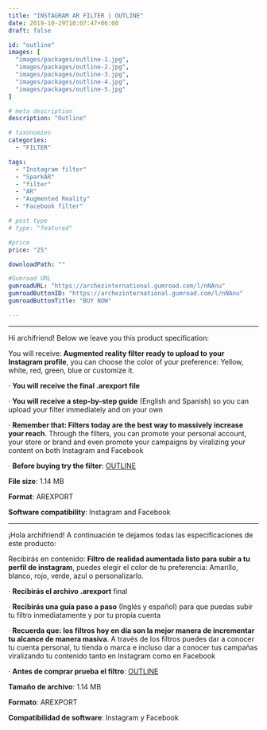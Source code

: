 ```yaml
---
title: "INSTAGRAM AR FILTER | OUTLINE"
date: 2019-10-29T10:07:47+06:00
draft: false

id: "outline"
images: [
  "images/packages/outline-1.jpg",
  "images/packages/outline-2.jpg",
  "images/packages/outline-3.jpg",
  "images/packages/outline-4.jpg",
  "images/packages/outline-5.jpg"
]

# meta description
description: "Outline"

# taxonomies
categories:
  - "FILTER"

tags:
  - "Instagram filter"
  - "SparkAR"
  - "filter"
  - "AR"
  - "Augmented Reality"
  - "Facebook filter"

# post type
# type: "featured"

#price
price: "25"

downloadPath: ""

#Gumroad URL
gumroadURL: "https://archezinternational.gumroad.com/l/nNAnu"
gumroadButtonID: "https://archezinternational.gumroad.com/l/nNAnu"
gumroadButtonTitle: "BUY NOW"

---
```


___

Hi archifriend! Below we leave you this product specification:

You will receive: **Augmented reality filter ready to upload to your Instagram profile**, you can choose the color of your preference: Yellow, white, red, green, blue or customize it.

· **You will receive the final .arexport file**

· **You will receive a step-by-step guide** (English and Spanish) so you can upload your filter immediately and on your own

· **Remember that: Filters today are the best way to massively increase your reach**. Through the filters, you can promote your personal account, your store or brand and even promote your campaigns by viralizing your content on both Instagram and Facebook

· **Before buying try the filter**: <a href="https://www.instagram.com/ar/3523956021051979/" target="_blank">OUTLINE</a>

**File size**: 1.14 MB

**Format**: AREXPORT

**Software compatibility**: Instagram and Facebook

_____

¡Hola archifriend! A continuación te dejamos todas las especificaciones de este producto:

Recibirás en contenido: **Filtro de realidad aumentada listo para subir a tu perfil de instagram**, puedes elegir el color de tu preferencia: Amarillo, blanco, rojo, verde, azul o personalizarlo.

· **Recibirás el archivo .arexport** final

· **Recibirás una guía paso a paso** (Inglés y español) para que puedas subir tu filtro inmediatamente y por tu propia cuenta

· **Recuerda que: los filtros hoy en día son la mejor manera de incrementar tu alcance de manera masiva**. A través de los filtros puedes dar a conocer tu cuenta personal, tu tienda o marca e incluso dar a conocer tus campañas viralizando tu contenido tanto en Instagram como en Facebook

· **Antes de comprar prueba el filtro**: <a href="https://www.instagram.com/ar/3523956021051979/" target="_blank">OUTLINE</a>


**Tamaño de archivo**: 1.14 MB

**Formato**: AREXPORT

**Compatibilidad de software**: Instagram y Facebook
